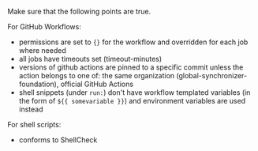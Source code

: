 Make sure that the following points are true.

For GitHub Workflows:
- permissions are set to `{}` for the workflow and overridden for each job where needed
- all jobs have timeouts set (timeout-minutes)
- versions of github actions are pinned to a specific commit unless the action belongs to one of: the same organization (global-synchronizer-foundation), official GitHub Actions
- shell snippets (under `run:`) don't have workflow templated variables (in the form of `${{ somevariable }}`) and environment variables are used instead

For shell scripts:
- conforms to ShellCheck
